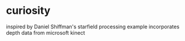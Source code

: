 # curiosity
inspired by Daniel Shiffman's starfield processing example
incorporates depth data from microsoft kinect
